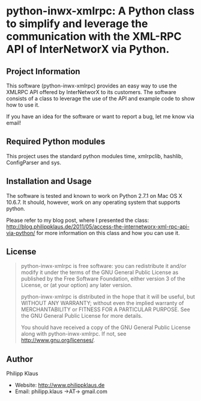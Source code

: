 # python-inwx-xmlrpc: A Python class to simplify and leverage the communication with the XML-RPC API of InterNetworX via Python.

## Project Information

This software (python-inwx-xmlrpc) provides an easy way to use the XMLRPC API
offered by InterNetworX to its customers.
The software consists of a class to leverage the use of the API
and example code to show how to use it.

If you have an idea for the software or want to report a bug, let me know via
email!

## Required Python modules

This project uses the standard python modules time, xmlrpclib, hashlib, ConfigParser and sys.

## Installation and Usage

The software is tested and known to work on Python 2.7.1 on Mac OS X 10.6.7.
It should, however, work on any operating system that supports python.

Please refer to my blog post, where I presented the class:
<http://blog.philippklaus.de/2011/05/access-the-internetworx-xml-rpc-api-via-python/>
for more information on this class and how you can use it.

## License

> python-inwx-xmlrpc is free software: you can redistribute it and/or modify
> it under the terms of the GNU General Public License as published by
> the Free Software Foundation, either version 3 of the License, or
> (at your option) any later version.
> 
> python-inwx-xmlrpc is distributed in the hope that it will be useful,
> but WITHOUT ANY WARRANTY; without even the implied warranty of
> MERCHANTABILITY or FITNESS FOR A PARTICULAR PURPOSE.  See the
> GNU General Public License for more details.
> 
> You should have received a copy of the GNU General Public License
> along with python-inwx-xmlrpc.  If not, see <http://www.gnu.org/licenses/>.

## Author

Philipp Klaus
* Website: <http://www.philippklaus.de>
* Email: philipp.klaus →AT→ gmail.com
